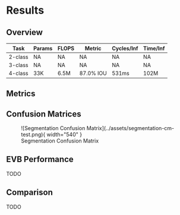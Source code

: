# Results

## <span class="sk-h2-span">Overview</span>

| Task           | Params   | FLOPS   | Metric     | Cycles/Inf | Time/Inf   |
| -------------- | -------- | ------- | ---------- | ---------- | ---------- |
| 2-class        | NA       | NA      | NA         | NA         | NA         |
| 3-class        | NA       | NA      | NA         | NA         | NA         |
| 4-class        | 33K      | 6.5M    | 87.0% IOU  | 531ms      | 102M       |

## <span class="sk-h2-span">Metrics</span>

## <span class="sk-h2-span">Confusion Matrices</span>

<figure markdown>
  ![Segmentation Confusion Matrix](../assets/segmentation-cm-test.png){ width="540" }
  <figcaption>Segmentation Confusion Matrix</figcaption>
</figure>


## <span class="sk-h2-span">EVB Performance</span>

TODO

## <span class="sk-h2-span">Comparison</span>

TODO
